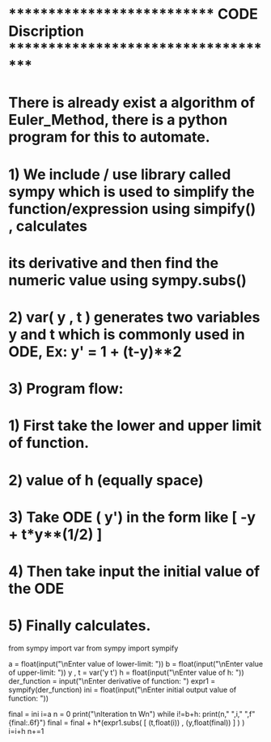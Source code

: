 

#                       ************************** CODE Discription ***********************************

# There is already exist a algorithm of Euler_Method, there is a python program for this to automate.


# 1) We include / use library called sympy which is used to simplify the function/expression using simpify() , calculates
#    its derivative and then find the numeric value using sympy.subs()
# 2) var( y , t ) generates two variables y and t which is commonly used in ODE,  Ex: y' = 1 + (t-y)**2
# 3) Program flow:
#                  1) First take the lower and upper limit of function.
#                  2) value of h (equally space)
#                  3) Take ODE ( y') in the form like [ -y + t*y**(1/2) ]
#                  4) Then take input the initial value of the ODE
#                  5) Finally calculates.

from sympy import var
from sympy import sympify

a = float(input("\nEnter value of lower-limit: "))
b = float(input("\nEnter value of upper-limit: "))
y , t = var('y t')
h = float(input("\nEnter value of h: "))
der_function = input("\nEnter derivative of function: ")
expr1 = sympify(der_function)
ini = float(input("\nEnter initial output value of function: ")) 

final = ini
i=a
n = 0
print("\nIteration     tn        Wn")
while i!=b+h:
    print(n,"           ",i,"    ",f"{final:.6f}")
    final = final + h*(expr1.subs( [ (t,float(i)) , (y,float(final)) ] ) )
    i=i+h
    n+=1